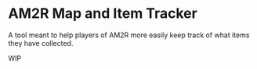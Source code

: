 AM2R Map and Item Tracker
==========

A tool meant to help players of AM2R more easily keep track of what items they have collected.

WIP